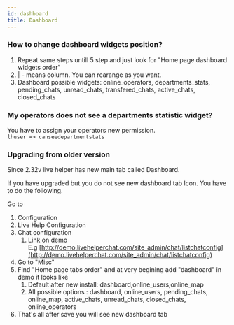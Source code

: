 ```yaml
---
id: dashboard
title: Dashboard
---
```


### How to change dashboard widgets position?

1.  Repeat same steps untill 5 step and just look for "Home page dashboard widgets order"
2.  | - means column. You can rearange as you want.
3.  Dashboard possible widgets: online_operators, departments_stats, pending_chats, unread_chats, transfered_chats, active_chats, closed_chats

### My operators does not see a departments statistic widget?

You have to assign your operators new permission.  
`lhuser => canseedepartmentstats`

### Upgrading from older version

Since 2.32v live helper has new main tab called Dashboard. 

If you have upgraded but you do not see new dashboard tab Icon. You have to do the following.

Go to

1.  Configuration
2.  Live Help Configuration
3.  Chat configuration
    1.  Link on demo E.g [http://demo.livehelperchat.com/site_admin/chat/listchatconfig](http://demo.livehelperchat.com/site_admin/chat/listchatconfig)
4.  Go to "Misc"
5.  Find "Home page tabs order" and at very begining add "dashboard" in demo it looks like
    1.  Default after new install: dashboard,online_users,online_map
    2.  All possible options : dashboard, online_users, pending_chats, online_map, active_chats, unread_chats, closed_chats, online_operators
6.  That's all after save you will see new dashboard tab
